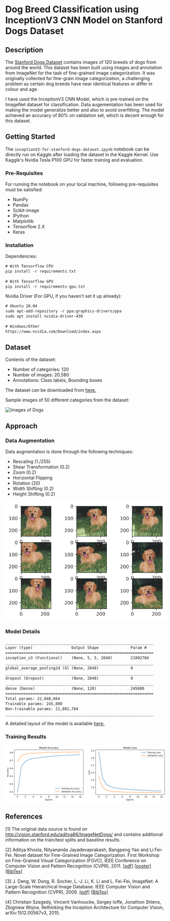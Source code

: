 # Dog Breed Classification using InceptionV3 CNN Model on Stanford Dogs Dataset
## Description
The <a href= "http://vision.stanford.edu/aditya86/ImageNetDogs/">Stanford Dogs Dataset</a> contains images of 120 breeds of dogs from around the world. This dataset has been built using images and annotation from ImageNet for the task of fine-grained image categorization. It was originally collected for fine-grain image categorization, a challenging problem as certain dog breeds have near identical features or differ in colour and age.

I have used the InceptionV3 CNN Model, which is pre-trained on the ImageNet dataset for classification. Data augementation has been used for making the model generalize better and also to avoid overfitting. The model achieved an accuracy of 80% on validation set, which is decent enough for this dataset.

## Getting Started
The `inceptionV3-for-stanford-dogs-dataset.ipynb` notebook can be directly run on Kaggle after loading the dataset in the Kaggle Kernel. Use Kaggle's Nvidia Tesla P100 GPU for faster training and evaluation.

### Pre-Requisites
For running the notebook on your local machine, following pre-requisites must be satisfied:
- NumPy
- Pandas
- Scikit-image
- IPython
- Matplotlib
- Tensorflow 2.X
- Keras

### Installation
Dependencies:
```
# With Tensorflow CPU
pip install -r requirements.txt

# With Tensorflow GPU
pip install -r requirements-gpu.txt
```
Nvidia Driver (For GPU, if you haven't set it up already):
```
# Ubuntu 20.04
sudo apt-add-repository -r ppa:graphics-drivers/ppa
sudo apt install nvidia-driver-430

# Windows/Other
https://www.nvidia.com/Download/index.aspx
```
## Dataset
Contents of the dataset:
- Number of categories: 120
- Number of images: 20,580
- Annotations: Class labels, Bounding boxes

The dataset can be downloaded from <a href= "http://vision.stanford.edu/aditya86/ImageNetDogs/">here.</a>

Sample images of 50 different categories from the dataset:

![Images of Dogs](/images/dogs_images.png)

## Approach
### Data Augmentation
Data augmentation is done through the following techniques:
- Rescaling (1./255)
- Shear Transformation (0.2)
- Zoom (0.2)
- Horizontal Flipping
- Rotation (20)
- Width Shifting (0.2)
- Height Shifting (0.2)

![Augmented Image](/images/augmented_image.png)

### Model Details
```
_________________________________________________________________
Layer (type)                 Output Shape              Param #   
=================================================================
inception_v3 (Functional)    (None, 5, 5, 2048)        21802784  
_________________________________________________________________
global_average_pooling2d (Gl (None, 2048)              0         
_________________________________________________________________
dropout (Dropout)            (None, 2048)              0         
_________________________________________________________________
dense (Dense)                (None, 120)               245880    
=================================================================
Total params: 22,048,664
Trainable params: 245,880
Non-trainable params: 21,802,784
_________________________________________________________________
```
A detailed layout of the model is available [here.](/images/model_plot.png)

### Training Results
![Model Accuracy and Loss](/images/train_acc_loss.png)

## References
<a id="1">[1]</a>
The original data source is found on http://vision.stanford.edu/aditya86/ImageNetDogs/ and contains additional information on the train/test splits and baseline results.

<a id="2">[2]</a>
Aditya Khosla, Nityananda Jayadevaprakash, Bangpeng Yao and Li Fei-Fei. Novel dataset for Fine-Grained Image Categorization. First Workshop on Fine-Grained Visual Categorization (FGVC), IEEE Conference on Computer Vision and Pattern Recognition (CVPR), 2011.  <a href="http://people.csail.mit.edu/khosla/papers/fgvc2011.pdf">[pdf]</a> <a href="http://vision.stanford.edu/documents/KhoslaJayadevaprakashYaoFeiFei_FGVC2011.pdf">[poster]</a> <a href="http://vision.stanford.edu/bibTex/KhoslaJayadevaprakashYaoFeiFei_FGVC2011.bib">[BibTex]</a>

<a id="3">[3]</a>
J. Deng, W. Dong, R. Socher, L.-J. Li, K. Li and L. Fei-Fei, ImageNet: A Large-Scale Hierarchical Image Database. IEEE Computer Vision and Pattern Recognition (CVPR), 2009.  <a href="http://www.image-net.org/papers/imagenet_cvpr09.pdf">[pdf]</a> <a href="http://www.image-net.org/papers/imagenet_cvpr09.bib">[BibTex]</a>

<a id="4">[4]</a>
Christian Szegedy, Vincent Vanhoucke, Sergey Ioffe, Jonathon Shlens, Zbigniew Wojna. Rethinking the Inception Architecture for Computer Vision, arXiv:1512.00567v3, 2015.
